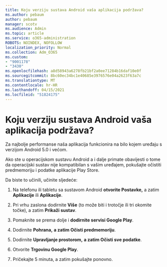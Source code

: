```yaml
---
title: Koju verziju sustava Android vaša aplikacija podržava?
ms.author: pebaum
author: pebaum
manager: scotv
ms.audience: Admin
ms.topic: article
ms.service: o365-administration
ROBOTS: NOINDEX, NOFOLLOW
localization_priority: Normal
ms.collection: Adm_O365
ms.custom:
- "9001178"
- "3430"
ms.openlocfilehash: a8d58943a6278fb21bf2a0ee71284b16daf10e0f
ms.sourcegitcommit: 8bc60ec34bc1e40685e3976576e04a2623f63a7c
ms.translationtype: MT
ms.contentlocale: hr-HR
ms.lasthandoff: 04/15/2021
ms.locfileid: "51824175"
---
```

# <a name="what-version-of-android-does-your-app-support"></a>Koju verziju sustava Android vaša aplikacija podržava?

Za najbolje performanse naša aplikacija funkcionira na bilo kojem uređaju s verzijom Android 5.0 i većom.

Ako ste u operacijskom sustavu Android a i dalje primate obavijesti o tome da operacijski sustav nije kompatibilan s vašim uređajem, pokušajte očistiti predmemoriju i podatke aplikacije Play Store.

Da biste to učinili, učinite sljedeće: 

1. Na telefonu ili tabletu sa sustavom Android **otvorite Postavke,** a zatim **Aplikacije** ili **Aplikacije**.

2. Pri vrhu zaslona dodirnite **Više** (to može biti i trotočje ili tri okomite točke), a zatim **Prikaži sustav**. 

3. Pomaknite se prema dolje i **dodirnite servisi Google Play**. 

4. Dodirnite **Pohrana,** **a zatim Očisti predmemoriju**. 

5. Dodirnite **Upravljanje prostorom,** **a zatim Očisti sve podatke**. 

6. Otvorite **Trgovinu Google Play**. 

7. Pričekajte 5 minuta, a zatim pokušajte ponovno. 
